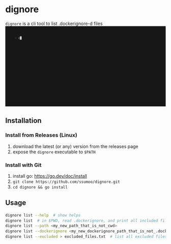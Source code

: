 # dignore

`dignore` is a cli tool to list .dockerignore-d files
![demo_gif](dignore_demo.gif)

## Installation

### Install from Releases (Linux)
1. download the latest (or any) version from the releases page
2. expose the `dignore` executable to `$PATH`

### Install with Git
1. install go: https://go.dev/doc/install
2. `git clone https://github.com/ssumoo/dignore.git`
3. `cd dignore && go install`

## Usage

```bash
dignore list --help  # show helps
dignore list  # in $PWD, read .dockerignore, and print all included files
dignore list --path <my_new_path_that_is_not_cwd>
dignore list --dockerignore <my_new_dockerignore_path_that_is_not_.dockerignore>
dignore list --excluded > excluded_files.txt  # list all excluded files and write to a text file
```
